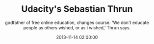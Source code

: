 ---
layout: post
title:  "Udacity's Sebastian Thrun"
subtitle:  "godfather of free online education, changes course. 'We don't educate people as others wished, or as i wished,' Thrun says."
date:   2013-11-14 02:00:00
refurl: http://www.fastcompany.com/3021473/udacity-sebastian-thrun-uphill-climb
source: fastcompany.com
categories: linkpost
---